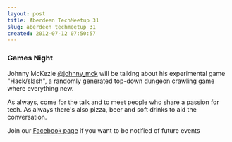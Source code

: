 ```yaml
---
layout: post
title: Aberdeen TechMeetup 31
slug: aberdeen_techmeetup_31
created: 2012-07-12 07:50:57
---
```


<h3>Games Night</h3>
Johnny McKezie <a href ="https://twitter.com/johnny_mck">@johnny_mck</a> will be talking about his experimental game "Hack/slash", a randomly generated top-down dungeon crawling game where everything new.

As always, come for the talk and to meet people who share a passion for tech. As always there's also pizza, beer and soft drinks to aid the conversation.

Join our <a href="https://www.facebook.com/pages/Aberdeen-TechMeetup/220140384757836">Facebook page</a> if you want to be notified of future events